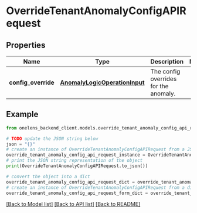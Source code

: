 # OverrideTenantAnomalyConfigAPIRequest


## Properties

Name | Type | Description | Notes
------------ | ------------- | ------------- | -------------
**config_override** | [**AnomalyLogicOperationInput**](AnomalyLogicOperationInput.md) | The config overrides for the anomaly. | 

## Example

```python
from onelens_backend_client.models.override_tenant_anomaly_config_api_request import OverrideTenantAnomalyConfigAPIRequest

# TODO update the JSON string below
json = "{}"
# create an instance of OverrideTenantAnomalyConfigAPIRequest from a JSON string
override_tenant_anomaly_config_api_request_instance = OverrideTenantAnomalyConfigAPIRequest.from_json(json)
# print the JSON string representation of the object
print(OverrideTenantAnomalyConfigAPIRequest.to_json())

# convert the object into a dict
override_tenant_anomaly_config_api_request_dict = override_tenant_anomaly_config_api_request_instance.to_dict()
# create an instance of OverrideTenantAnomalyConfigAPIRequest from a dict
override_tenant_anomaly_config_api_request_form_dict = override_tenant_anomaly_config_api_request.from_dict(override_tenant_anomaly_config_api_request_dict)
```
[[Back to Model list]](../README.md#documentation-for-models) [[Back to API list]](../README.md#documentation-for-api-endpoints) [[Back to README]](../README.md)



